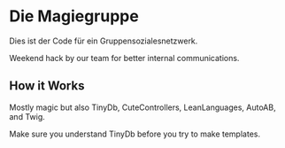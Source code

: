 Die Magiegruppe
===============

Dies ist der Code für ein Gruppensozialesnetzwerk.

Weekend hack by our team for better internal communications.

How it Works
------------

Mostly magic but also TinyDb, CuteControllers, LeanLanguages, AutoAB, and Twig.

Make sure you understand TinyDb before you try to make templates.

